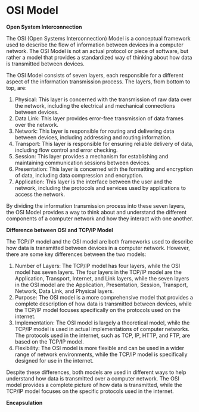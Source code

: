 # OSI Model

**Open System Interconnection**

The OSI (Open Systems Interconnection) Model is a conceptual framework used to describe the flow of information between devices in a computer network. The OSI Model is not an actual protocol or piece of software, but rather a model that provides a standardized way of thinking about how data is transmitted between devices.

The OSI Model consists of seven layers, each responsible for a different aspect of the information transmission process. The layers, from bottom to top, are:

1. Physical: This layer is concerned with the transmission of raw data over the network, including the electrical and mechanical connections between devices.
2. Data Link: This layer provides error-free transmission of data frames over the network.
3. Network: This layer is responsible for routing and delivering data between devices, including addressing and routing information.
4. Transport: This layer is responsible for ensuring reliable delivery of data, including flow control and error checking.
5. Session: This layer provides a mechanism for establishing and maintaining communication sessions between devices.
6. Presentation: This layer is concerned with the formatting and encryption of data, including data compression and encryption.
7. Application: This layer is the interface between the user and the network, including the protocols and services used by applications to access the network.

By dividing the information transmission process into these seven layers, the OSI Model provides a way to think about and understand the different components of a computer network and how they interact with one another.



**Difference between OSI and TCP/IP Model**

The TCP/IP model and the OSI model are both frameworks used to describe how data is transmitted between devices in a computer network. However, there are some key differences between the two models:

1. Number of Layers: The TCP/IP model has four layers, while the OSI model has seven layers. The four layers in the TCP/IP model are the Application, Transport, Internet, and Link layers, while the seven layers in the OSI model are the Application, Presentation, Session, Transport, Network, Data Link, and Physical layers.
2. Purpose: The OSI model is a more comprehensive model that provides a complete description of how data is transmitted between devices, while the TCP/IP model focuses specifically on the protocols used on the internet.
3. Implementation: The OSI model is largely a theoretical model, while the TCP/IP model is used in actual implementations of computer networks. The protocols used in the internet, such as TCP, IP, HTTP, and FTP, are based on the TCP/IP model.
4. Flexibility: The OSI model is more flexible and can be used in a wider range of network environments, while the TCP/IP model is specifically designed for use in the internet.

Despite these differences, both models are used in different ways to help understand how data is transmitted over a computer network. The OSI model provides a complete picture of how data is transmitted, while the TCP/IP model focuses on the specific protocols used in the internet. 



**Encapsulation**

